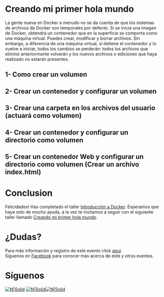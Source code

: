 # Creando mi primer hola mundo

La gente nueva en Docker a menudo no se da cuenta de que los sistemas de archivos de Docker son temporales por defecto. Si se inicia una imagen de Docker, obtendrá un contenedor que en la superficie se comporta como una máquina virtual. Puedes crear, modificar y borrar archivos. Sin embargo, a diferencia de una máquina virtual, si detiene el contenedor y lo vuelve a iniciar, todos los cambios se perderán: todos los archivos que eliminó anteriormente volverán y los nuevos archivos o ediciones que haya realizado no estarán presentes.

## 1- Como crear un volumen
## 2- Crear un contenedor y configurar un volumen
## 3- Crear una carpeta en los archivos del usuario (actuará como volumen)
## 4- Crear un contenedor y configurar un directorio como volumen
## 5- Crear un contenedor Web y configurar un directorio como volumen (Crear un archivo index.html)

# Conclusion
Felicidades! Has completado el taller [Introducción a Docker](./Introduccion.md). Esperamos que haya sido de mucho ayuda, a la vez te invitamos a seguir con el siguiente taller llamado [Creando mi primer hola mundo](./HolaMundo.md).

# ¿Dudas? 
Para más información y registro de este evento click [aqui](https://gtssug-sqlday-xela2020.eventbrite.com).  
Síguenos en [Facebook](https://www.facebook.com/groups/gtssug/) para conocer más acerca de este y otros eventos.

# Síguenos
[![N|Solid](http://dbamastery.com/wp-content/uploads/2018/08/if_twitter_circle_color_107170.png)](https://twitter.com/gtssug) [![N|Solid](http://dbamastery.com/wp-content/uploads/2018/08/if_github_circle_black_107161.png)](https://github.com/GTSSUG)[![N|Solid](http://dbamastery.com/wp-content/uploads/2018/08/if_browser_1055104.png)](https://www.facebook.com/groups/gtssug/)